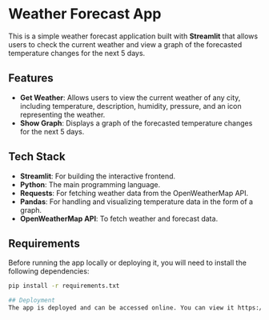 # Weather Forecast App

This is a simple weather forecast application built with **Streamlit** that allows users to check the current weather and view a graph of the forecasted temperature changes for the next 5 days.

## Features

- **Get Weather**: Allows users to view the current weather of any city, including temperature, description, humidity, pressure, and an icon representing the weather.
- **Show Graph**: Displays a graph of the forecasted temperature changes for the next 5 days.

## Tech Stack

- **Streamlit**: For building the interactive frontend.
- **Python**: The main programming language.
- **Requests**: For fetching weather data from the OpenWeatherMap API.
- **Pandas**: For handling and visualizing temperature data in the form of a graph.
- **OpenWeatherMap API**: To fetch weather and forecast data.

## Requirements

Before running the app locally or deploying it, you will need to install the following dependencies:

```bash
pip install -r requirements.txt

## Deployment
The app is deployed and can be accessed online. You can view it https://weatherforecast-qmoaw63kbnqiz2zwrnbth8.streamlit.app/
